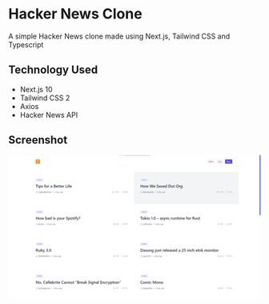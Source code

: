 # Hacker News Clone

A simple Hacker News clone made using Next.js, Tailwind CSS and Typescript

## Technology Used

 - Next.js 10
 - Tailwind CSS 2
 - Axios
 - Hacker News API

## Screenshot

![MainPage](./images/Screenshot.png)
